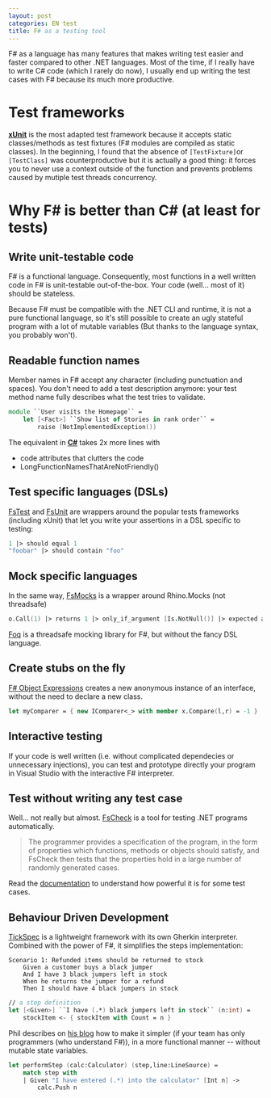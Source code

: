 ```yaml
---
layout: post
categories: EN test
title: F# as a testing tool
---
```


F# as a language has many features that makes writing test easier and faster compared to other .NET languages.
Most of the time, if I really have to write C# code (which I rarely do now), I usually end up writing the test cases with F# because its much more productive.

Test frameworks
=================

**[xUnit](https://github.com/xunit/xunit)** is the most adapted test framework because it accepts static classes/methods as test fixtures (F# modules are compiled as static classes). In the beginning, I found that the absence of `[TestFixture]`or `[TestClass]` was counterproductive but it is actually a good thing: it forces you to never use a context outside of the function and prevents problems caused by mutiple test threads concurrency.


Why F# is better than C# (at least for tests)
=================

## Write unit-testable code
F# is a functional language. Consequently, most functions in a well written code in F# is unit-testable out-of-the-box. Your code (well... most of it) should be stateless.

Because F# must be compatible with the .NET  CLI and runtime, it is not a pure functional language, so it's still possible to create an ugly stateful program with a lot of mutable variables (But thanks to the language syntax, you probably won't).

## Readable function names
Member names in F# accept any character (including punctuation and spaces). You don't need to add a test description anymore: your test method name fully describes what the test tries to validate.

```fsharp
module ``User visits the Homepage`` =
	let [<Fact>] ``Show list of Stories in rank order`` =
		raise (NotImplementedException())
```

The equivalent in [**C#**](https://gist.github.com/andriniaina/11304542#file-visithomepage-cs) takes 2x more lines with 

* code attributes that clutters the code
* LongFunctionNamesThatAreNotFriendly()

## Test specific languages (DSLs)
[FsTest](http://fstest.codeplex.com/) and [FsUnit](https://github.com/fsharp/fsunit) are wrappers around the popular tests frameworks (including xUnit) that let you write your assertions in a DSL specific to testing:

```fsharp
1 |> should equal 1
"foobar" |> should contain "foo"
```

## Mock specific languages
In the same way, [FsMocks](https://github.com/andriniaina/FsMocks) is a wrapper around Rhino.Mocks  (not threadsafe)

```fsharp
o.Call(1) |> returns 1 |> only_if_argument [Is.NotNull()] |> expected at_least_once
```

[Foq](https://foq.codeplex.com/) is a threadsafe mocking library for F#, but without the fancy DSL language.

## Create stubs on the fly
[F# Object Expressions](http://msdn.microsoft.com/en-us/library/dd233237.aspx) creates a new anonymous instance of an interface, without the need to declare a new class.

```fsharp
let myComparer = { new IComparer<_> with member x.Compare(l,r) = -1 }
```

## Interactive testing
If your code is well written (i.e. without complicated dependecies or unnecessary injections), you can test and prototype directly your program in Visual Studio with the interactive F# interpreter.

## Test without writing any test case
Well... not really but almost. [FsCheck](https://github.com/fsharp/FsCheck) is a tool for testing .NET programs automatically.

> The programmer provides a specification of the program, in the form of properties which functions, methods or objects should satisfy, and FsCheck then tests that the properties hold in a large number of randomly generated cases.

Read the [documentation](https://github.com/fsharp/FsCheck/blob/master/Docs/Documentation.md) to understand how powerful it is for some test cases.

## Behaviour Driven Development
[TickSpec](http://tickspec.codeplex.com/) is a lightweight framework with its own Gherkin interpreter.
Combined with the power of F#, it simplifies the steps implementation:

```
Scenario 1: Refunded items should be returned to stock
	Given a customer buys a black jumper
	And I have 3 black jumpers left in stock 
	When he returns the jumper for a refund 
	Then I should have 4 black jumpers in stock 
```

```fsharp
// a step definition
let [<Given>] ``I have (.*) black jumpers left in stock`` (n:int) =  
    stockItem <- { stockItem with Count = n }
```

Phil describes on [his blog](http://trelford.com/blog/post/FunkyBDD.aspx) how to make it simpler (if your team has only programmers (who understand F#)), in a more functional manner -- without mutable state variables.

```fsharp
let performStep (calc:Calculator) (step,line:LineSource) =
    match step with
    | Given "I have entered (.*) into the calculator" [Int n] ->
        calc.Push n                        
```




